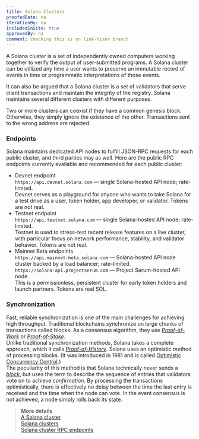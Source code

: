 ```yaml
---
title: Solana Clusters
proofedDate: na
iterationBy: na
includedInSite: true
approvedBy: na
comment: checking this is on link-fixer branch
---
```


A Solana cluster is a set of independently owned computers working together to verify the output of user-submitted programs. A Solana cluster can be utilized any time a user wants to preserve an immutable record of events in time or programmatic interpretations of those events. 

It can also be argued that a Solana cluster is a set of validators that serve client transactions and maintain the integrity of the registry. Solana maintains several different clusters with different purposes.

Two or more clusters can coexist if they have a common genesis block. Otherwise, they simply ignore the existence of the other. Transactions sent to the wrong address are rejected.  

### Endpoints
Solana maintains dedicated API nodes to fulfill JSON-RPC requests for each public cluster, and third parties may as well. Here are the public RPC endpoints currently available and recommended for each public cluster:
  * Devnet endpoint  
`https://api.devnet.solana.com` — single Solana-hosted API node; rate-limited.  
Devnet serves as a playground for anyone who wants to take Solana for a test drive as a user, token holder, app developer, or validator. Tokens are not real.
  * Testnet endpoint  
`https://api.testnet.solana.com` — single Solana-hosted API node; rate-limited.  
Testnet is used to stress-test recent release features on a live cluster, with particular focus on network performance, stability, and validator behavior. Tokens are not real.
  * Mainnet Beta endpoints  
`https://api.mainnet-beta.solana.com` — Solana-hosted API node cluster backed by a load balancer; rate-limited.  
`https://solana-api.projectserum.com` — Project Serum-hosted API node.  
This is a permissionless, persistent cluster for early token holders and launch partners. Tokens are real SOL.

### Synchronization
Fast, reliable synchronization is one of the main challenges for achieving high throughput. Traditional blockchains synchronize on large chunks of transactions called blocks. As a consensus algorithm, they use *[Proof-of-Work](https://en.wikipedia.org/wiki/Proof_of_work)* or *[Proof-of-Stake](https://en.wikipedia.org/wiki/Proof_of_stake)*.  
Unlike traditional synchronization methods, Solana takes a complete approach, which it calls *[Proof-of-History](https://docs.neon-labs.org/docs/about/terminology/#proof-of-history-poh)*. Solana uses an optimistic method of processing blocks. (It was introduced in 1981 and is called [Optimistic Concurrency Control](https://en.wikipedia.org/wiki/Optimistic_concurrency_control).)  
The peculiarity of this method is that Solana technically never sends a *[block](about/terminology.md#block)*, but uses the term to describe the sequence of entries that validators vote on to achieve *confirmation*. By processing the transactions optimistically, there is effectively no delay between the time the last entry is received and the time when the node can vote. In the event consensus is not achieved, a node simply rolls back its state.


> **More details**  
> [A Solana cluster](https://docs.solana.com/cluster/overview)  
> [Solana clusters](https://docs.solana.com/clusters)  
> [Solana cluster RPC endpoints](https://docs.solana.com/cluster/rpc-endpoints)
